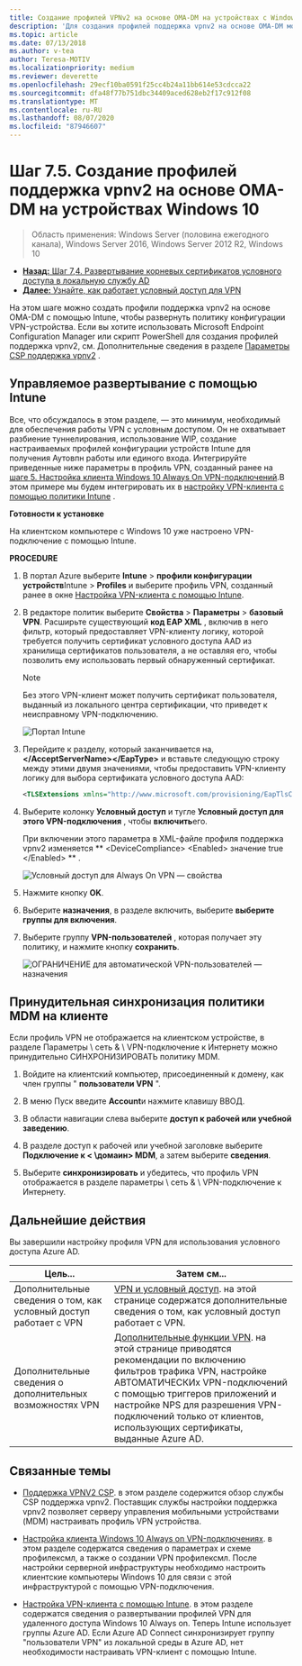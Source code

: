 ```yaml
---
title: Создание профилей VPNv2 на основе OMA-DM на устройствах с Windows 10
description: 'Для создания профилей поддержка vpnv2 на основе OMA-DM можно использовать один из двух методов. '
ms.topic: article
ms.date: 07/13/2018
ms.author: v-tea
author: Teresa-MOTIV
ms.localizationpriority: medium
ms.reviewer: deverette
ms.openlocfilehash: 29ecf10ba0591f25cc4b24a11bb614e53cdcca22
ms.sourcegitcommit: dfa48f77b751dbc34409aced628eb2f17c912f08
ms.translationtype: MT
ms.contentlocale: ru-RU
ms.lasthandoff: 08/07/2020
ms.locfileid: "87946607"
---
```

# <a name="step-75-create-oma-dm-based-vpnv2-profiles-to-windows-10-devices"></a>Шаг 7.5. Создание профилей поддержка vpnv2 на основе OMA-DM на устройствах Windows 10

>Область применения: Windows Server (половина ежегодного канала), Windows Server 2016, Windows Server 2012 R2, Windows 10

- [**Назад:** Шаг 7,4. Развертывание корневых сертификатов условного доступа в локальную службу AD](vpn-deploy-cond-access-root-cert-to-on-premise-ad.md)
- [**Далее:** Узнайте, как работает условный доступ для VPN](/windows/access-protection/vpn/vpn-conditional-access)

На этом шаге можно создать профили поддержка vpnv2 на основе OMA-DM с помощью Intune, чтобы развернуть политику конфигурации VPN-устройства. Если вы хотите использовать Microsoft Endpoint Configuration Manager или скрипт PowerShell для создания профилей поддержка vpnv2, см. Дополнительные сведения в разделе [Параметры CSP поддержка vpnv2](/windows/client-management/mdm/vpnv2-csp) .

## <a name="managed-deployment-using-intune"></a>Управляемое развертывание с помощью Intune

Все, что обсуждалось в этом разделе, — это минимум, необходимый для обеспечения работы VPN с условным доступом. Он не охватывает разбиение туннелирования, использование WIP, создание настраиваемых профилей конфигурации устройств Intune для получения Аутовпн работы или единого входа. Интегрируйте приведенные ниже параметры в профиль VPN, созданный ранее на [шаге 5. Настройка клиента Windows 10 Always On VPN-подключений](always-on-vpn/deploy/vpn-deploy-client-vpn-connections.md).В этом примере мы будем интегрировать их в [настройку VPN-клиента с помощью политики Intune](always-on-vpn/deploy/vpn-deploy-client-vpn-connections.md#configure-the-vpn-client-by-using-intune) .

**Готовности к установке**

На клиентском компьютере с Windows 10 уже настроено VPN-подключение с помощью Intune.


**PROCEDURE**

1. В портал Azure выберите **Intune**  >  **профили конфигурации устройств**Intune  >  **Profiles** и выберите профиль VPN, созданный ранее в окне [Настройка VPN-клиента с помощью Intune](always-on-vpn/deploy/vpn-deploy-client-vpn-connections.md#configure-the-vpn-client-by-using-intune).

2. В редакторе политик выберите **Свойства**  >  **Параметры**  >  **базовый VPN**. Расширьте существующий **код EAP XML** , включив в него фильтр, который предоставляет VPN-клиенту логику, которой требуется получить сертификат условного доступа AAD из хранилища сертификатов пользователя, а не оставляя его, чтобы позволить ему использовать первый обнаруженный сертификат.

    >[!NOTE]
    >Без этого VPN-клиент может получить сертификат пользователя, выданный из локального центра сертификации, что приведет к неисправному VPN-подключению.

    ![Портал Intune](../../media/Always-On-Vpn/intune-eap-xml.png)

3. Перейдите к разделу, который заканчивается на, **\</AcceptServerName>\</EapType>** и вставьте следующую строку между этими двумя значениями, чтобы предоставить VPN-клиенту логику для выбора сертификата условного доступа AAD:

    ```XML
    <TLSExtensions xmlns="http://www.microsoft.com/provisioning/EapTlsConnectionPropertiesV2"><FilteringInfo xmlns="http://www.microsoft.com/provisioning/EapTlsConnectionPropertiesV3"><EKUMapping><EKUMap><EKUName>AAD Conditional Access</EKUName><EKUOID>1.3.6.1.4.1.311.87</EKUOID></EKUMap></EKUMapping><ClientAuthEKUList Enabled="true"><EKUMapInList><EKUName>AAD Conditional Access</EKUName></EKUMapInList></ClientAuthEKUList></FilteringInfo></TLSExtensions>
    ```

4. Выберите колонку **Условный доступ** и тугле **Условный доступ для этого VPN-подключения** , чтобы **включить**его.

   При включении этого параметра в XML-файле профиля поддержка vpnv2 изменяется ** \<DeviceCompliance> \<Enabled> значение true \</Enabled> ** .

    ![Условный доступ для Always On VPN — свойства](../../media/Always-On-Vpn/vpn-conditional-access-azure-ad.png)

5. Нажмите кнопку **OK**.

6. Выберите **назначения**, в разделе включить, выберите **выберите группы для включения**.

7. Выберите группу **VPN-пользователей** , которая получает эту политику, и нажмите кнопку **сохранить**.

    ![ОГРАНИЧЕНИЕ для автоматической VPN-пользователей — назначения](../../media/Always-On-Vpn/cap-for-auto-vpn-users-assignments.png)

## <a name="force-mdm-policy-sync-on-the-client"></a>Принудительная синхронизация политики MDM на клиенте

Если профиль VPN не отображается на клиентском устройстве, в разделе Параметры \\ сеть & \\ VPN-подключение к Интернету можно принудительно СИНХРОНИЗИРОВАТЬ политику MDM.

1. Войдите на клиентский компьютер, присоединенный к домену, как член группы " **пользователи VPN** ".

2. В меню Пуск введите **Account**и нажмите клавишу ВВОД.

3. В области навигации слева выберите **доступ к рабочей или учебной заведению**.

4. В разделе доступ к рабочей или учебной заголовке выберите **Подключение к < \домаин> MDM**, а затем выберите **сведения**.

5. Выберите **синхронизировать** и убедитесь, что профиль VPN отображается в разделе параметры \\ сеть & \\ VPN-подключение к Интернету.


## <a name="next-steps"></a>Дальнейшие действия

Вы завершили настройку профиля VPN для использования условного доступа Azure AD.

|Цель...  |Затем см...  |
|---------|---------|
|Дополнительные сведения о том, как условный доступ работает с VPN  |[VPN и условный доступ](/windows/access-protection/vpn/vpn-conditional-access). на этой странице содержатся дополнительные сведения о том, как условный доступ работает с VPN.      |
|Дополнительные сведения о дополнительных возможностях VPN  |[Дополнительные функции VPN](always-on-vpn/deploy/always-on-vpn-adv-options.md#advanced-vpn-features). на этой странице приводятся рекомендации по включению фильтров трафика VPN, настройке АВТОМАТИЧЕСКИх VPN-подключений с помощью триггеров приложений и настройке NPS для разрешения VPN-подключений только от клиентов, использующих сертификаты, выданные Azure AD.        |


## <a name="related-topics"></a>Связанные темы

- [Поддержка VPNV2 CSP](/windows/client-management/mdm/vpnv2-csp). в этом разделе содержится обзор службы CSP поддержка vpnv2. Поставщик службы настройки поддержка vpnv2 позволяет серверу управления мобильными устройствами (MDM) настраивать профиль VPN устройства.

- [Настройка клиента Windows 10 Always on VPN-подключениях](./always-on-vpn/deploy/vpn-deploy-client-vpn-connections.md). в этом разделе содержатся сведения о параметрах и схеме профилексмл, а также о создании VPN профилексмл. После настройки серверной инфраструктуры необходимо настроить клиентские компьютеры Windows 10 для связи с этой инфраструктурой с помощью VPN-подключения.

- [Настройка VPN-клиента с помощью Intune](./always-on-vpn/deploy/vpn-deploy-client-vpn-connections.md#configure-the-vpn-client-by-using-intune). в этом разделе содержатся сведения о развертывании профилей VPN для удаленного доступа Windows 10 Always on. Теперь Intune использует группы Azure AD. Если Azure AD Connect синхронизирует группу "пользователи VPN" из локальной среды в Azure AD, нет необходимости настраивать VPN-клиент с помощью Intune.
